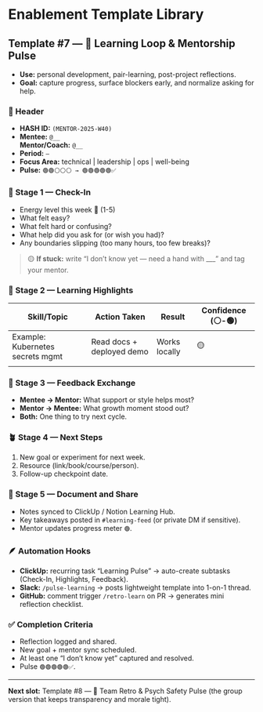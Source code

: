 # Enablement Template Library

## Template #7 — 🧠 Learning Loop & Mentorship Pulse

- **Use:** personal development, pair-learning, post-project reflections.
- **Goal:** capture progress, surface blockers early, and normalize asking for help.

### 🧾 Header
- **HASH ID:** `(MENTOR-2025-W40)`
- **Mentee:** `@__`  
  **Mentor/Coach:** `@__`
- **Period:** `–`
- **Focus Area:** technical | leadership | ops | well-being
- **Pulse:** `🟢🟢⚪️⚪️⚪️ → 🟢🟢🟢🟢🟢✅`

### 🌱 Stage 1 — Check-In
- Energy level this week 🔋 (1-5)
- What felt easy?
- What felt hard or confusing?
- What help did you ask for (or wish you had)?
- Any boundaries slipping (too many hours, too few breaks)?

> 🟡 **If stuck:** write “I don’t know yet — need a hand with ___” and tag your mentor.

### 🧭 Stage 2 — Learning Highlights

| Skill/Topic | Action Taken | Result | Confidence (⚪-🟢) |
| --- | --- | --- | --- |
| Example: Kubernetes secrets mgmt | Read docs + deployed demo | Works locally | 🟡 |
|  |  |  |  |

### 💬 Stage 3 — Feedback Exchange
- **Mentee → Mentor:** What support or style helps most?
- **Mentor → Mentee:** What growth moment stood out?
- **Both:** One thing to try next cycle.

### 🪴 Stage 4 — Next Steps
1. New goal or experiment for next week.
2. Resource (link/book/course/person).
3. Follow-up checkpoint date.

### 📘 Stage 5 — Document and Share
- Notes synced to ClickUp / Notion Learning Hub.
- Key takeaways posted in `#learning-feed` (or private DM if sensitive).
- Mentor updates progress meter `🟢`.

### 🪶 Automation Hooks
- **ClickUp:** recurring task “Learning Pulse” → auto-create subtasks (Check-In, Highlights, Feedback).
- **Slack:** `/pulse-learning` → posts lightweight template into 1-on-1 thread.
- **GitHub:** comment trigger `/retro-learn` on PR → generates mini reflection checklist.

### ✅ Completion Criteria
- Reflection logged and shared.
- New goal + mentor sync scheduled.
- At least one “I don’t know yet” captured and resolved.
- Pulse `🟢🟢🟢🟢🟢✅`.

---

**Next slot:** Template #8 — 💬 Team Retro & Psych Safety Pulse (the group version that keeps transparency and morale tight).
